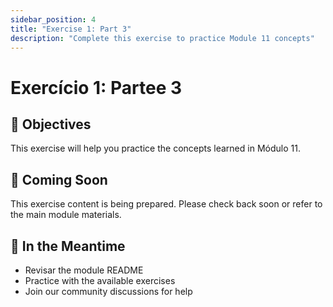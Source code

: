 ```yaml
---
sidebar_position: 4
title: "Exercise 1: Part 3"
description: "Complete this exercise to practice Module 11 concepts"
---
```


# Exercício 1: Partee 3

## 🎯 Objectives

This exercise will help you practice the concepts learned in Módulo 11.

## 📝 Coming Soon

This exercise content is being prepared. Please check back soon or refer to the main module materials.

## 🚀 In the Meantime

- Revisar the module README
- Practice with the available exercises
- Join our community discussions for help
